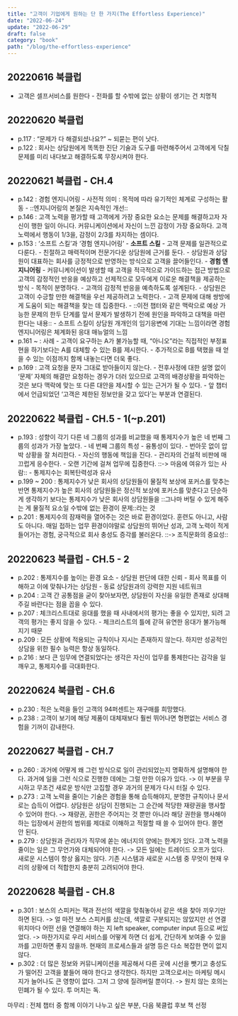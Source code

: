 ```yaml
---
title: "고객이 기업에게 원하는 단 한 가지(The Effortless Experience)"
date: "2022-06-24"
update: "2022-06-29"
draft: false
category: "book"
path: "/blog/the-effortless-experience"
---
```


## 20220616 북클럽

- 고객은 셀프서비스를 원한다 - 전화를 할 수밖에 없는 상황이 생기는 건 치명적

## 20220620 북클럽

- p.117 : “문제가 다 해결되셨나요?” ~ 되묻는 편이 낫다.
- p.122 : 회사는 상담원에게 똑똑한 진단 기술과 도구를 마련해주어서 고객에게 닥칠 문제를 미리 내다보고 해결하도록 무장시켜야 한다.

## 20220621 북클럽 - CH.4

- p.142 : 경험 엔지니어링 - 사전적 의미 : 목적에 따라 유기적인 체계로 구성하는 활동 - ::엔지니어링의 본질은 지속적인 개선::
- p.146 : 고객 노력을 평가할 때 고객에게 가장 중요한 요소는 문제를 해결하고자 자신이 행한 일이 아니다. 커뮤니케이션에서 자신이 느낀 감정이 가장 중요하다. 고객 노력에서 행동이 1/3을, 감정이 2/3를 차지하는 셈이다.
- p.153 : ‘소프트 스킬’과 ‘경험 엔지니어링’ - **소프트 스킬** - 고객 문제를 일관적으로 다룬다. - 친절하고 매력적이며 전문가다운 상담원에 근거를 둔다. - 상담원과 상담원이 대표하는 회사를 긍정적으로 반영하는 방식으로 고객을 끌어들인다. - **경험 엔지니어링** - 커뮤니케이션이 발생할 때 고객을 적극적으로 가이드하는 접근 방법으로 고객의 감정적인 반응을 예상하고 선제적으로 모두에게 이로운 해결책을 제공하는 방식 - 목적이 분명하다. - 고객의 감정적 반응을 예측하도록 설계된다. - 상담원은 고객이 수긍할 만한 해결책을 우선 제공하려고 노력한다. - 고객 문제에 대해 쌍방에게 도움이 되는 해결책을 찾는 데 집중한다. - ::이전 챕터와 같은 맥락으로 예상 가능한 문제의 한두 단계를 앞서 문제가 발생하기 전에 원인을 파악하고 대책을 마련한다는 내용:: - 소프트 스킬이 상담원 개개인의 임기응변에 기대는 느낌이라면 경험 엔지니어링은 체계화된 응대 매뉴얼의 느낌
- p.161 ~ : 사례 - 고객이 요구하는 A가 불가능할 때, “아니오”라는 직접적인 부정표현을 하기보다는 A를 대체할 수 있는 B를 제시한다. - 추가적으로 B를 택했을 때 얻을 수 있는 이점까지 함께 내놓는다면 더욱 좋다.
- p.169 : 고객 요청을 문자 그대로 받아들이지 않는다. - 전후사정에 대한 설명 없이 ‘문제’ 자체의 해결만 요청하는 경우가 더러 있으므로 고객의 배경상황을 파악하는 것은 보다 맥락에 맞는 또 다른 대안을 제시할 수 있는 근거가 될 수 있다. - 앞 챕터에서 언급되었던 ‘고객은 제한된 정보만을 갖고 있다’는 부분과 연결된다.

## 20220622 북클럽 - CH.5 - 1(~p.201)

- p.193 : 성향이 각기 다른 네 그룹의 성과를 비교했을 때 통제지수가 높은 네 번째 그룹의 성과가 가장 높았다. - 네 번째 그룹의 특성 - 융통성이 있다. - 번아웃 없이 압박 상황을 잘 처리한다. - 자신의 행동에 책임을 진다. - 관리자의 건설적 비판에 매끄럽게 응수한다. - 오랜 기간에 걸쳐 업무에 집중한다.
  ::-> 마음에 여유가 있는 사람:: - 통제지수는 회복탄력성과 유사
- p.199 ~ 200 : 통제지수가 낮은 회사의 상담원들이 물질적 보상에 포커스를 맞추는 반면 통제지수가 높은 회사의 상담원들은 정신적 보상에 포커스를 맞춘다고 단순하게 생각하기 보다는 통제지수가 낮은 회사의 상담원들을 ::그나마 버틸 수 있게 해주는 게 물질적 요소일 수밖에 없는 환경이 문제::라는 것
- p.201 : 통제지수의 잠재력을 열어주는 것은 바로 환경이었다. 훈련도 아니고, 사람도 아니다. 매일 접하는 업무 환경이야말로 상담원의 뛰어난 성과, 고객 노력이 적게 들어가는 경험, 궁극적으로 회사 충성도 증각를 불러온다.
  ::-> 조직문화의 중요성::

## 20220623 북클럽 - CH.5 - 2

- p.202 : 통제지수를 높이는 환경 요소 - 상담원 판단에 대한 신뢰 - 회사 목표를 이해하고 이에 맞춰나가는 상담원 - 동료 상담원과의 강력한 지원 네트워크
- p.204 : 고객 간 공통점을 굳이 찾아보자면, 상담원이 자신을 유일한 존재로 상대해주길 바란다는 점을 꼽을 수 있다.
- p.207 : 체크리스트대로 응대를 했을 때 사내에서의 평가는 좋을 수 있지만, 되려 고객의 평가는 좋지 않을 수 있다. - 체크리스트의 틀에 갇혀 유연한 응대가 불가능해지기 때문
- p.209 : 모든 상황에 적용되는 규칙이나 지시는 존재하지 않는다. 하지만 성공적인 상담을 위한 필수 능력은 항상 동일하다.
- p.216 : 보다 큰 임무에 연결되었다는 생각은 자신이 업무를 통제한다는 감각을 일깨우고, 통제지수를 극대화한다.

## 20220624 북클럽 - CH.6

- p.230 : 적은 노력을 들인 고객의 94퍼센트는 재구매를 희망했다.
- p.238 : 고객이 보기에 해당 제품이 대체재보다 훨씬 뛰어나면 형편없는 서비스 경험을 기꺼이 감내한다.

## 20220627 북클럽 - CH.7

- p.260 : 과거에 어떻게 왜 그런 방식으로 일이 관리되었는지 명확하게 설명해야 한다. 과거에 일을 그런 식으로 진행한 데에는 그럴 만한 이유가 있다. -> 이 부분을 무시하고 무조건 새로운 방식만 고집할 경우 과거의 문제가 다시 터질 수 있다.
- p.273 : 고객 노력을 줄이는 기술은 경험을 통해 습득해야지, 분명한 규칙이나 문서로는 습득이 어렵다. 상담원은 상담이 진행되는 그 순간에 적당한 재량권을 행사할 수 있어야 한다. -> 재량권, 권한은 주어지는 것 뿐만 아니라 해당 권한을 행사해야 하는 입장에서 권한의 범위를 제대로 이해하고 적절할 때 쓸 수 있어야 한다. 쫄면 안 된다.
- p.279 : 상담원과 관리자가 직무에 쏟는 에너지의 양에는 한계가 있다. 고객 노력을 줄이는 일은 그 무언가와 대체되어야 한다. -> 모든 일에는 트레이드 오프가 있다. 새로운 시스템이 항상 옳지는 않다. 기존 시스템과 새로운 시스템 중 무엇이 현재 우리의 상황에 더 적합한지 충분히 고려되어야 한다.

## 20220628 북클럽 - CH.8

- p.301 : 보스의 스피커는 잭과 전선의 색깔을 맞춰놓아서 같은 색을 찾아 끼우기만 하면 된다. -> 얼 마전 보스 스피커를 샀는데, 색깔로 구분되지는 않았지만 선 연결 위치마다 어떤 선을 연결해야 하는 지 left speaker, computer input 등으로 써있었다. -> 마찬가지로 우리 서비스를 어떻게 하면 더 쉽게, 간단하게 보여줄 수 있을까를 고민하면 좋지 않을까. 현재의 프로세스들과 설명 등은 다소 복잡한 면이 없지 않다.
- p.302 : 더 많은 정보와 커뮤니케이션을 제공해서 다른 곳에 시선을 뺏기고 충성도가 떨어진 고객을 붙들어 매야 한다고 생각한다. 하지만 고객으로서는 마케팅 메시지가 늘어나도 큰 영향이 없다. 그저 그 양에 질려버릴 뿐이다. -> 원치 않는 호의는 민폐가 될 수 있다. 투 머치는 독.

마무리 : 전체 챕터 중 함께 이야기 나누고 싶은 부분, 다음 북클럽 후보 책 선정
